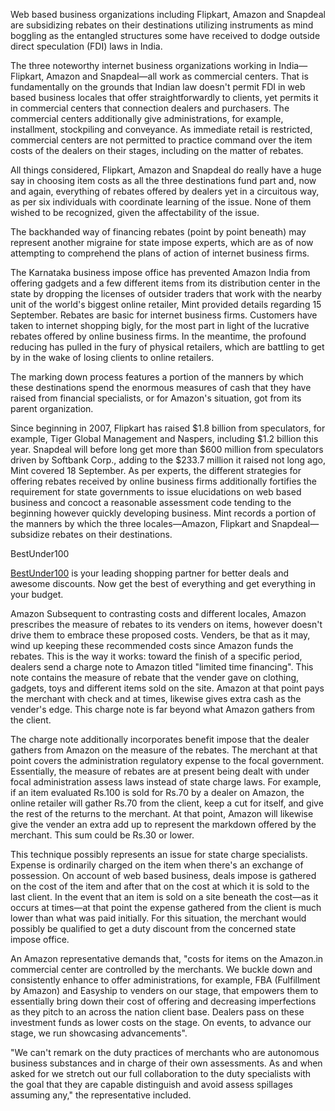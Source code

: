 Web based business organizations including Flipkart, Amazon and Snapdeal are subsidizing rebates on their destinations utilizing instruments as mind boggling as the entangled structures some have received to dodge outside direct speculation (FDI) laws in India.


The three noteworthy internet business organizations working in India—Flipkart, Amazon and Snapdeal—all work as commercial centers. That is fundamentally on the grounds that Indian law doesn't permit FDI in web based business locales that offer straightforwardly to clients, yet permits it in commercial centers that connection dealers and purchasers. The commercial centers additionally give administrations, for example, installment, stockpiling and conveyance. 
As immediate retail is restricted, commercial centers are not permitted to practice command over the item costs of the dealers on their stages, including on the matter of rebates.


All things considered, Flipkart, Amazon and Snapdeal do really have a huge say in choosing item costs as all the three destinations fund part and, now and again, everything of rebates offered by dealers yet in a circuitous way, as per six individuals with coordinate learning of the issue. None of them wished to be recognized, given the affectability of the issue. 


The backhanded way of financing rebates (point by point beneath) may represent another migraine for state impose experts, which are as of now attempting to comprehend the plans of action of internet business firms. 


The Karnataka business impose office has prevented Amazon India from offering gadgets and a few different items from its distribution center in the state by dropping the licenses of outsider traders that work with the nearby unit of the world's biggest online retailer, Mint provided details regarding 15 September. 
Rebates are basic for internet business firms. Customers have taken to internet shopping bigly, for the most part in light of the lucrative rebates offered by online business firms. In the meantime, the profound reducing has pulled in the fury of physical retailers, which are battling to get by in the wake of losing clients to online retailers. 


The marking down process features a portion of the manners by which these destinations spend the enormous measures of cash that they have raised from financial specialists, or for Amazon's situation, got from its parent organization. 


Since beginning in 2007, Flipkart has raised $1.8 billion from speculators, for example, Tiger Global Management and Naspers, including $1.2 billion this year. Snapdeal will before long get more than $600 million from speculators driven by Softbank Corp., adding to the $233.7 million it raised not long ago, Mint covered 18 September. 
As per experts, the different strategies for offering rebates received by online business firms additionally fortifies the requirement for state governments to issue elucidations on web based business and concoct a reasonable assessment code tending to the beginning however quickly developing business. 
Mint records a portion of the manners by which the three locales—Amazon, Flipkart and Snapdeal—subsidize rebates on their destinations. 

 

BestUnder100

<a href="http://www.bestunder100.com">BestUnder100</a> is your leading shopping partner for better deals and awesome discounts. Now get the best of everything and get everything in your budget.

 

Amazon 
Subsequent to contrasting costs and different locales, Amazon prescribes the measure of rebates to its venders on items, however doesn't drive them to embrace these proposed costs. Venders, be that as it may, wind up keeping these recommended costs since Amazon funds the rebates. This is the way it works: toward the finish of a specific period, dealers send a charge note to Amazon titled "limited time financing". This note contains the measure of rebate that the vender gave on clothing, gadgets, toys and different items sold on the site. Amazon at that point pays the merchant with check and at times, likewise gives extra cash as the vender's edge. This charge note is far beyond what Amazon gathers from the client. 


The charge note additionally incorporates benefit impose that the dealer gathers from Amazon on the measure of the rebates. The merchant at that point covers the administration regulatory expense to the focal government. Essentially, the measure of rebates are at present being dealt with under focal administration assess laws instead of state charge laws. 
For example, if an item evaluated Rs.100 is sold for Rs.70 by a dealer on Amazon, the online retailer will gather Rs.70 from the client, keep a cut for itself, and give the rest of the returns to the merchant. At that point, Amazon will likewise give the vender an extra add up to represent the markdown offered by the merchant. This sum could be Rs.30 or lower. 


This technique possibly represents an issue for state charge specialists. Expense is ordinarily charged on the item when there's an exchange of possession. 
On account of web based business, deals impose is gathered on the cost of the item and after that on the cost at which it is sold to the last client. In the event that an item is sold on a site beneath the cost—as it occurs at times—at that point the expense gathered from the client is much lower than what was paid initially. For this situation, the merchant would possibly be qualified to get a duty discount from the concerned state impose office. 


An Amazon representative demands that, "costs for items on the Amazon.in commercial center are controlled by the merchants. We buckle down and consistently enhance to offer administrations, for example, FBA (Fulfillment by Amazon) and Easyship to venders on our stage, that empowers them to essentially bring down their cost of offering and decreasing imperfections as they pitch to an across the nation client base. Dealers pass on these investment funds as lower costs on the stage. On events, to advance our stage, we run showcasing advancements". 


"We can't remark on the duty practices of merchants who are autonomous business substances and in charge of their own assessments. As and when asked for we stretch out our full collaboration to the duty specialists with the goal that they are capable distinguish and avoid assess spillages assuming any," the representative included.

